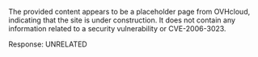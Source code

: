 The provided content appears to be a placeholder page from OVHcloud, indicating that the site is under construction. It does not contain any information related to a security vulnerability or CVE-2006-3023.

Response: UNRELATED